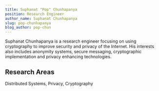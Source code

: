 ```yaml
---
title: Suphanat "Pop" Chunhapanya
position: Research Engineer
author_name: Suphanat Chunhapanya
slug: pop-chunhapanya
blog_author: pop-chun
---
```


Suphanat Chunhapanya is a research engineer focusing on using cryptography to improve security and privacy of the Internet.
His interests also includes anonymity systems, secure messaging, cryptographic implementation and privacy enhancing technologies.

## Research Areas

Distributed Systems, Privacy, Cryptography
